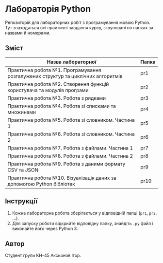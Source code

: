 # Лабораторія Python

Репозиторій для лабораторних робіт з програмування мовою Python.  
Тут знаходяться всі практичні завдання курсу, згруповані по папках за назвами й номерами.

## Зміст

| Назва лабораторної | Папка |
|---|---|
| Практична робота №1. Програмування розгалужених структур та циклічних алгоритмів | pr1 |
| Практична робота №2. Створення функцій користувача та модулів програми | pr2 |
| Практична робота №3. Робота з рядками | pr3 |
| Практична робота №4. Робота зі списками та множинами | pr4 |
| Практична робота №5. Робота зі словником. Частина 1 | pr5 |
| Практична робота №6. Робота зі словником. Частина 2 | pr6 |
| Практична робота №7. Робота з файлами. Частина 1 | pr7 |
| Практична робота №8. Робота з файлами. Частина 2 | pr8 |
| Практична робота №9. Робота з даними формату CSV та JSON | pr9 |
| Практична робота №10. Візуалізація даних за допомогою Python бібліотек | pr10 |

## Інструкції

1. Кожна лабораторна робота зберігається у відповідній папці (`pr1`, `pr2`, ...).
2. Для запуску роботи відкрийте відповідну папку, знайдіть `.py` файл і виконайте його через Python 3.

## Автор

Студент групи КН-45 Аксьонов Ігор.

